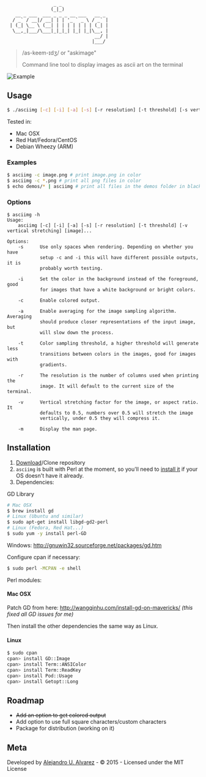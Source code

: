 ```
                 _ _                 
                (_|_)                
   __ _ ___  ___ _ _ _ __ ___   __ _ 
  / _` / __|/ __| | | '_ ` _ \ / _` |
 | (_| \__ \ (__| | | | | | | | (_| |
  \__,_|___/\___|_|_|_| |_| |_|\__, |
                                __/ |
                               |___/ 
```
> /as-keem-ɪdʒ/ or "askimage"
>
> Command line tool to display images as ascii art on the terminal

![Example](https://raw.githubusercontent.com/aurbano/ascii-tty/master/demos/demo.gif)

## Usage
```bash
$ ./asciimg [-c] [-i] [-a] [-s] [-r resolution] [-t threshold] [-s vertical stretching] [image]...
```
Tested in:
* Mac OSX
* Red Hat/Fedora/CentOS
* Debian Wheezy (ARM)

### Examples

```bash
$ asciimg -c image.png # print image.png in color
$ asciimg -c *.png # print all png files in color
$ echo demos/* | asciimg # print all files in the demos folder in black and white
```

### Options

```
$ asciimg -h
Usage:
    asciimg [-c] [-i] [-a] [-s] [-r resolution] [-t threshold] [-v vertical stretching] [image]...

Options:
    -s      Use only spaces when rendering. Depending on whether you have
            setup -c and -i this will have different possible outputs, it is
            probably worth testing.

    -i      Set the color in the background instead of the foreground, good
            for images that have a white background or bright colors.

    -c      Enable colored output.

    -a      Enable averaging for the image sampling algorithm. Averaging
            should produce closer representations of the input image, but
            will slow down the process.

    -t      Color sampling threshold, a higher threshold will generate less
            transitions between colors in the images, good for images with
            gradients.

    -r      The resolution is the number of columns used when printing the
            image. It will default to the current size of the terminal.

    -v      Vertical stretching factor for the image, or aspect ratio. It
            defaults to 0.5, numbers over 0.5 will stretch the image
            vertically, under 0.5 they will compress it.

    -m      Display the man page.
```


## Installation
1. [Download](https://github.com/aurbano/asciimg/archive/master.zip)/Clone repository
2. `asciimg` is built with Perl at the moment, so you'll need to [install it](http://learn.perl.org/installing/) if your OS doesn't have it already.
3. Dependencies:

GD Library
```bash
# Mac OSX
$ brew install gd
# Linux (Ubuntu and similar)
$ sudo apt-get install libgd-gd2-perl
# Linux (Fedora, Red Hat...)
$ sudo yum -y install perl-GD
```
Windows: http://gnuwin32.sourceforge.net/packages/gd.htm

Configure cpan if necessary:
```bash
$ sudo perl -MCPAN -e shell
```
Perl modules:

#### Mac OSX
Patch GD from here: http://wangqinhu.com/install-gd-on-mavericks/ *(this fixed all GD issues for me)*

Then install the other dependencies the same way as Linux.

#### Linux
```bash
$ sudo cpan
cpan> install GD::Image
cpan> install Term::ANSIColor
cpan> install Term::ReadKey
cpan> install Pod::Usage
cpan> install Getopt::Long
```

## Roadmap
* <del>Add an option to get colored output</del>
* Add option to use full square characters/custom characters
* Package for distribution (working on it)

## Meta
Developed by [Alejandro U. Alvarez](http://urbanoalvarez.es) - &copy; 2015 - Licensed under the MIT License
